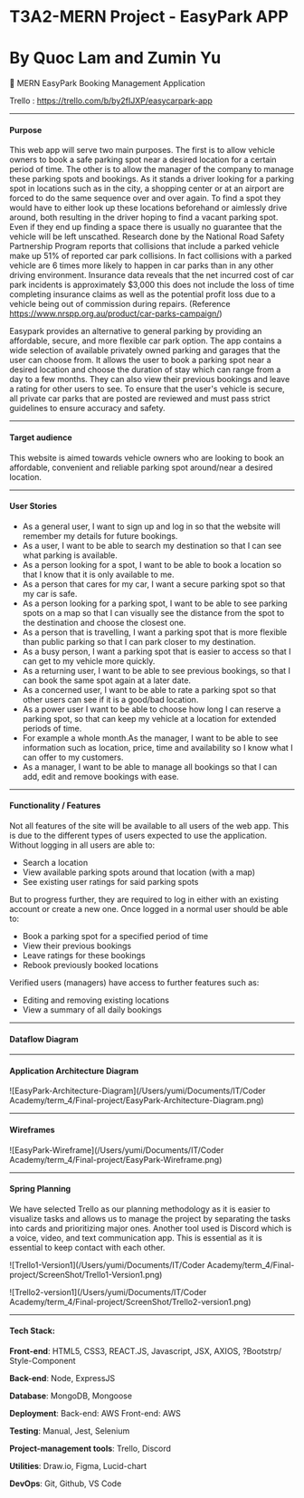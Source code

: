 # T3A2-MERN Project - EasyPark APP

# By Quoc Lam and Zumin Yu

🚗 MERN EasyPark Booking Management Application 



Trello : https://trello.com/b/by2fIJXP/easycarpark-app



---

#### Purpose

This web app will serve two main purposes. The first is to allow vehicle owners to book a safe parking spot near a desired location for a certain period of time. The other is to allow the manager of the company to manage these parking spots and bookings. As it stands a driver looking for a parking spot in locations such as in the city, a shopping center or at an airport are forced to do the same sequence over and over again. To find a spot they would have to either look up these locations beforehand or aimlessly drive around, both resulting in the driver hoping to find a vacant parking spot. Even if they end up finding a space there is usually no guarantee that the vehicle will be left unscathed. Research done by the National Road Safety Partnership Program reports that collisions that include a parked vehicle make up 51% of reported car park collisions. In fact collisions with a parked vehicle are 6 times more likely to happen in car parks than in any other driving environment. Insurance data reveals that the net incurred cost of car park incidents is approximately $3,000 this does not include the loss of time completing insurance claims as well as the potential profit loss due to a vehicle being out of commission during repairs. (Reference https://www.nrspp.org.au/product/car-parks-campaign/)



Easypark provides an alternative to general parking by providing an affordable, secure, and more flexible car park option. The app contains a wide selection of available privately owned parking and garages that the user can choose from. It allows the user to book a parking spot near a desired location and choose the duration of stay which can range from a day to a few months. They can also view their previous bookings and leave a rating for other users to see. To ensure that the user's vehicle is secure, all private car parks that are posted are reviewed and must pass strict guidelines to ensure accuracy and safety.



------

####  Target audience

This website is aimed towards vehicle owners who are looking to book an affordable, convenient and reliable parking spot around/near a desired location.



---

#### User Stories

- As a general user, I want to sign up and log in so that the website will remember my details for future bookings.
- As a user, I want to be able to search my destination so that I can see what parking is available.
- As a person looking for a spot, I want to be able to book a location so that I know that it is only available to me.
- As a person that cares for my car, I want a secure parking spot so that my car is safe.
- As a person looking for a parking spot, I want to be able to see parking spots on a map so that I can visually see the distance from the spot to the destination and choose the closest one. 
- As a person that is travelling, I want a parking spot that is more flexible than public parking so that I can park closer to my destination.
- As a busy person, I want a parking spot that is easier to access so that I can get to my vehicle more quickly.
- As a returning user, I want to be able to see previous bookings, so that I can book the same spot again at a later date. 
- As a concerned user, I want to be able to rate a parking spot so that other users can see if it is a good/bad location.
- As a power user I want to be able to choose how long I can reserve a parking spot, so that can keep my vehicle at a location for extended periods of time. 
- For example a whole month.As the manager, I want to be able to see information such as location, price, time and availability so I know what I can offer to my customers.
- As a manager, I want to be able to manage all bookings so that I can add, edit and remove bookings with ease.





------

####  Functionality / Features

Not all features of the site will be available to all users of the web app. This is due to the different types of users expected to use the application. Without logging in all users are able to:

- Search a location
- View available parking spots around that location (with a map)
- See existing user ratings for said parking spots 

But to progress further, they are required to log in either with an existing account or create a new one. Once logged in a normal user should be able to:

- Book a parking spot for a specified period of time
- View their previous bookings
- Leave ratings for these bookings
- Rebook previously booked locations

Verified users (managers) have access to further features such as:

- Editing and removing existing locations
- View a summary of all daily bookings



------

#### Dataflow Diagram





------

#### Application Architecture Diagram

![EasyPark-Architecture-Diagram](/Users/yumi/Documents/IT/Coder Academy/term_4/Final-project/EasyPark-Architecture-Diagram.png)

---

#### Wireframes

![EasyPark-Wireframe](/Users/yumi/Documents/IT/Coder Academy/term_4/Final-project/EasyPark-Wireframe.png)



---

#### Spring Planning

We have selected Trello as our planning methodology as it is easier to visualize tasks and allows us to manage the project by separating the tasks into cards and prioritizing major ones. Another tool used is Discord which is a voice, video, and text communication app. This is essential as it is essential to keep contact with each other.

![Trello1-Version1](/Users/yumi/Documents/IT/Coder Academy/term_4/Final-project/ScreenShot/Trello1-Version1.png)

![Trello2-version1](/Users/yumi/Documents/IT/Coder Academy/term_4/Final-project/ScreenShot/Trello2-version1.png)

---

#### Tech Stack:

**Front-end**: HTML5, CSS3, REACT.JS, Javascript, JSX, AXIOS, ?Bootstrp/ Style-Component

**Back-end**: Node, ExpressJS

**Database**: MongoDB, Mongoose

**Deployment**: Back-end: AWS Front-end: AWS

**Testing**: Manual, Jest, Selenium 

**Project-management tools**: Trello, Discord

**Utilities**: Draw.io, Figma, Lucid-chart

**DevOps**: Git, Github, VS Code